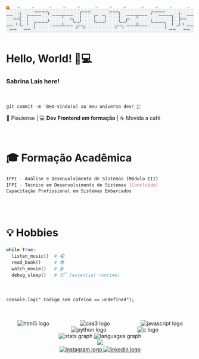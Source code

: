 <picture>
  <source media="(prefers-color-scheme: dark)" srcset="https://raw.githubusercontent.com/imnotSabrina/imnotSabrina/output/pacman-contribution-graph-dark.svg">
  <source media="(prefers-color-scheme: light)" srcset="https://raw.githubusercontent.com/imnotSabrina/imnotSabrina/output/pacman-contribution-graph.svg">
  <img alt="pacman contribution graph" src="https://raw.githubusercontent.com/imnotSabrina/imnotSabrina/output/pacman-contribution-graph.svg">
</picture>

# Hello, World! 👩💻  
<h3>Sabrina Laís here!</h3> 
<br>

`git commit -m 'Bem-vindo(a) ao meu universo dev! 🚀'`

📍 Piauiense | 💻 <b>Dev Frontend em formação</b> | ☕ Movida a café  
<br><br>

# 🎓 Formação Acadêmica  
```bash
IFPI - Análise e Desenvolvimento de Sistemas (Módulo III)  
IFPI - Técnico em Desenvolvimento de Sistemas [Concluído]  
Capacitação Profissional em Sistemas Embarcados  
```
<br><br>

# 💡 Hobbies  
```python
while True:
  listen_music()  # 🎧
  read_book()     # 📚
  watch_movie()   # 🎬
  debug_sleep()   # 😴 (essential runtime)
```
<br><br>
`console.log(" Código sem cafeína == undefined");`   
<br><br>

<div align="center">
  <img src="https://cdn.jsdelivr.net/gh/devicons/devicon/icons/html5/html5-original.svg" height="40" alt="html5 logo"  />
  <img width="75" />
  <img src="https://cdn.jsdelivr.net/gh/devicons/devicon/icons/css3/css3-original.svg" height="40" alt="css3 logo"  />
  <img width="75" />
  <img src="https://cdn.jsdelivr.net/gh/devicons/devicon/icons/javascript/javascript-original.svg" height="40" alt="javascript logo"  />
  <img width="75" />
  <img src="https://cdn.jsdelivr.net/gh/devicons/devicon/icons/python/python-original.svg" height="40" alt="python logo"  />
  <img width="75" />
  <img src="https://cdn.jsdelivr.net/gh/devicons/devicon/icons/c/c-original.svg" height="40" alt="c logo"  />
</div>

<div align="center">
  <img src="https://github-readme-stats.vercel.app/api?username=imnotSabrina&hide_title=false&hide_rank=false&show_icons=true&include_all_commits=true&count_private=true&disable_animations=false&theme=dracula&locale=pt-br&hide_border=false&order=1" height="150" alt="stats graph" style="margin-right: 20;" />
  <img src="https://github-readme-stats.vercel.app/api/top-langs?username=imnotSabrina&locale=pt-br&hide_title=false&layout=compact&card_width=320&langs_count=5&theme=dracula&hide_border=false&order=2" height="150" alt="languages graph" />
</div>


<div align="center">
  <a href="https://open.spotify.com/user/Sabrinavieira">
    <img src="https://spotify-recently-played-readme.vercel.app/api?user=b051vtcrarfvt7caicqz4o5e7"  />
  </a>
</div>


<div align="center">
  <a href="https://www.instagram.com/_sabrinaramosz/" target="_blank">
    <img src="https://raw.githubusercontent.com/maurodesouza/profile-readme-generator/master/src/assets/icons/social/instagram/default.svg" width="115" height="40" alt="instagram logo"  />
  </a>
  <a href="https://www.linkedin.com/in/sabrinalais260178235/" target="_blank">
    <img src="https://raw.githubusercontent.com/maurodesouza/profile-readme-generator/master/src/assets/icons/social/linkedin/default.svg" width="115" height="40" alt="linkedin logo"  />
  </a>
</div>

